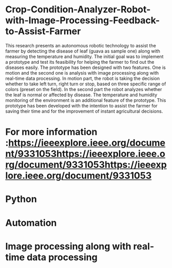 # Crop-Condition-Analyzer-Robot-with-Image-Processing-Feedback-to-Assist-Farmer

This research presents an autonomous robotic technology to assist the farmer by detecting the disease of leaf (guava as sample one) along with measuring the temperature and humidity. The initial goal was to implement a prototype and test its feasibility for helping the farmer to find out the diseases easily. The prototype has been designed with two features. One is motion and the second one is analysis with image processing along with real-time data processing. In motion part, the robot is taking the decision whether to take left turn, right turn or stop, based on three specific range of colors (preset on the field). In the second part the robot analyzes whether the leaf is normal or affected by disease. The temperature and humidity monitoring of the environment is an additional feature of the prototype. This prototype has been developed with the intention to assist the farmer for saving their time and for the improvement of instant agricultural decisions.

# For more information :https://ieeexplore.ieee.org/document/9331053https://ieeexplore.ieee.org/document/9331053https://ieeexplore.ieee.org/document/9331053

# Python 
# Automation
# Image processing along with real-time data processing
